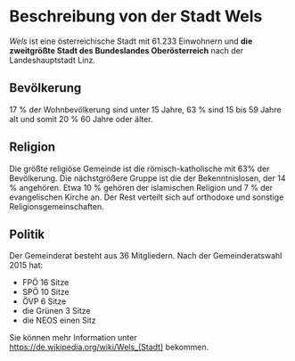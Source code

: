 # Beschreibung von der Stadt Wels
*Wels* ist eine österreichische Stadt mit 61.233 Einwohnern und **die zweitgrößte Stadt des Bundeslandes Oberösterreich** nach der Landeshauptstadt Linz.

## Bevölkerung
17 % der Wohnbevölkerung sind unter 15 Jahre, 63 % sind 15 bis 59 Jahre alt und somit 20 % 60 Jahre oder älter.

## Religion
Die größte religiöse Gemeinde ist die römisch-katholische mit 63% der Bevölkerung. Die nächstgrößere Gruppe ist die der Bekenntnislosen, der 14 % angehören. Etwa 10 % gehören der islamischen Religion und 7 % der evangelischen Kirche an. Der Rest verteilt sich auf orthodoxe und sonstige Religionsgemeinschaften.

## Politik
Der Gemeinderat besteht aus 36 Mitgliedern. Nach der Gemeinderatswahl 2015 hat:

- FPÖ 16 Sitze
- SPÖ 10 Sitze
- ÖVP 6 Sitze
- die Grünen 3 Sitze
- die NEOS einen Sitz

Sie können mehr Information unter <https://de.wikipedia.org/wiki/Wels_(Stadt)> bekommen.
